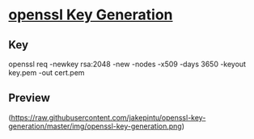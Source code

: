 # [openssl Key Generation](https://jakepintu.github.io/openssl-key-generation//)

## Key
openssl req -newkey rsa:2048 -new -nodes -x509 -days 3650 -keyout key.pem -out cert.pem

## Preview

(https://raw.githubusercontent.com/jakepintu/openssl-key-generation/master/img/openssl-key-generation.png)

